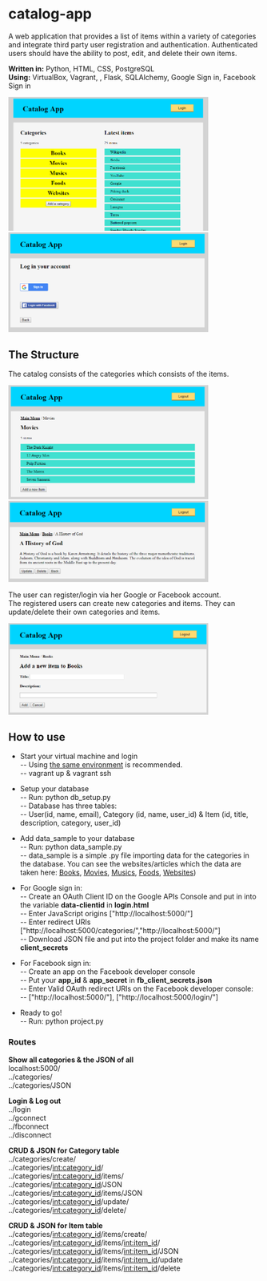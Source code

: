 # catalog-app
A web application that provides a list of items within a variety of categories and integrate third party user registration and authentication. Authenticated users should have the ability to post, edit, and delete their own items.  

**Written in:** Python, HTML, CSS, PostgreSQL  
**Using:** VirtualBox, Vagrant, , Flask, SQLAlchemy, Google Sign in, Facebook Sign in   

<img src="/img/main.png" alt="Home" width="400">  <img src="/img/login.png" alt="Login" width="400" >

## The Structure  
  
The catalog consists of the categories which consists of the items.  
  
<img src="/img/category.png" alt="Category" width="400">  <img src="/img/item.png" alt="Item" width="400" >  
  
The user can register/login via her Google or Facebook account.  
The registered users can create new categories and items.
They can update/delete their own categories and items.

<img src="/img/additem.png" alt="Add Item" width="400" > 

## How to use  
  
- Start your virtual machine and login  
-- Using [the same environment](https://github.com/udacity/fullstack-nanodegree-vm/blob/master/vagrant/Vagrantfile) is recommended.  
-- vagrant up & vagrant ssh
  
- Setup your database  
-- Run: python db_setup.py  
-- Database has three tables:  
-- User(id, name, email), Category (id, name, user_id) & Item (id, title, description, category, user_id)
  
- Add data_sample to your database  
-- Run: python data_sample.py  
-- data_sample is a simple .py file importing data for the categories in the database. You can see the websites/articles which the data are taken here: 
[Books](https://www.weforum.org/agenda/2015/11/the-20-most-influential-books-in-history/), 
[Movies](http://www.imdb.com/chart/top), 
[Musics](https://theculturetrip.com/north-america/articles/the-10-influential-songs-that-changed-the-world/), 
[Foods](http://www.cnn.com/travel/article/world-best-food-dishes/index.html), 
[Websites](https://en.wikipedia.org/wiki/List_of_most-popular_websites))  
  
- For Google sign in:  
-- Create an OAuth Client ID on the Google APIs Console and put in into the variable **data-clientid** in **login.html**  
-- Enter JavaScript origins ["http://localhost:5000/"]  
-- Enter redirect URIs ["http://localhost:5000/categories/","http://localhost:5000/"]  
-- Download JSON file and put into the project folder and make its name **client_secrets**  
  
- For Facebook sign in:  
-- Create an app on the Facebook developer console  
-- Put your **app_id** & **app_secret** in **fb_client_secrets.json**  
-- Enter Valid OAuth redirect URIs on the Facebook developer console:  
-- ["http://localhost:5000/"], ["http://localhost:5000/login/"]  
  
- Ready to go!  
-- Run: python project.py

### Routes  
  
**Show all categories & the JSON of all**  
localhost:5000/  
../categories/  
../categories/JSON  
  
**Login & Log out**  
../login  
../gconnect  
../fbconnect  
../disconnect  
  
**CRUD & JSON for Category table**    
../categories/create/  
../categories/<int:category_id>/  
../categories/<int:category_id>/items/  
../categories/<int:category_id>/JSON  
../categories/<int:category_id>/items/JSON  
../categories/<int:category_id>/update/  
../categories/<int:category_id>/delete/  
  
**CRUD & JSON for Item table**  
../categories/<int:category_id>/items/create/  
../categories/<int:category_id>/items/<int:item_id>/  
../categories/<int:category_id>/items/<int:item_id>/JSON  
../categories/<int:category_id>/items/<int:item_id>/update  
../categories/<int:category_id>/items/<int:item_id>/delete
